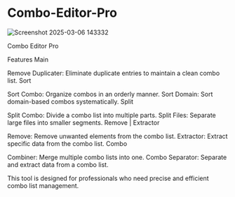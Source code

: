 # Combo-Editor-Pro
![Screenshot 2025-03-06 143332](https://github.com/user-attachments/assets/20d15946-3912-4d33-abdf-b76a2ac73037)

Combo Editor Pro

Features
Main

Remove Duplicater: Eliminate duplicate entries to maintain a clean combo list.
Sort

Sort Combo: Organize combos in an orderly manner.
Sort Domain: Sort domain-based combos systematically.
Split

Split Combo: Divide a combo list into multiple parts.
Split Files: Separate large files into smaller segments.
Remove | Extractor

Remove: Remove unwanted elements from the combo list.
Extractor: Extract specific data from the combo list.
Combo

Combiner: Merge multiple combo lists into one.
Combo Separator: Separate and extract data from a combo list.

This tool is designed for professionals who need precise and efficient combo list management.
